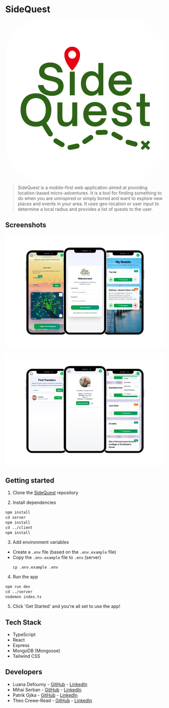 # SideQuest

<p align="center">
  <img src="images/sidequest-logo.png" style="border-radius: 100px;" />
</p>

> SideQuest is a mobile-first web application aimed at providing location-based micro-adventures. It is a tool for finding something to do when you are uninspired or simply bored and want to explore new places and events in your area. It uses geo-location or user input to determine a local radius and provides a list of quests to the user.

## Screenshots

<p align="center">
  <img src="images/sidequest-phone-1-transparent.png" />
</p>

<p align="center">
  <img src="images/sidequest-phone-2-transparent.png" />
</p>

## Getting started
1. Clone the [SideQuest](https://github.com/luanadefourny/sidequest) repository

2. Install dependencies

```
npm install
cd server
npm install
cd ../client
npm install
```

3. Add environment variables

- Create a `.env` file (based on the `.env.example` file)
- Copy the `.env.example` file to `.env` (server)
  ```
  cp .env.example .env
  ```

4. Run the app

```
npm run dev
cd ../server
nodemon index.ts
```

5. Click 'Get Started' and you're all set to use the app!

## Tech Stack

* TypeScript
* React
* Express
* MongoDB (Mongoose)
* Tailwind CSS

## Developers

* Luana Defourny - [GitHub](https://github.com/luanadefourny) - [LinkedIn](https://www.linkedin.com/in/luanadefourny/)
* Mihai Serban - [GitHub](https://github.com/Mihai-George-Serban) - [LinkedIn](https://www.linkedin.com/in/mihai-george-serban/)
* Patrik Gjika - [GitHub](https://github.com/drtiku4) - [LinkedIn](https://www.linkedin.com/in/patrik-gjika-data-analyst-/)
* Theo Crewe-Read - [GitHub](https://github.com/theocr301) - [LinkedIn](https://www.linkedin.com/in/theo-crewe-read-866998242/)
